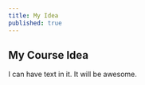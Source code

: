 ```yaml
---
title: My Idea
published: true
---
```


## My Course Idea
I can have text in it. It will be awesome.

